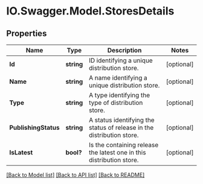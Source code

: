 # IO.Swagger.Model.StoresDetails
## Properties

Name | Type | Description | Notes
------------ | ------------- | ------------- | -------------
**Id** | **string** | ID identifying a unique distribution store. | [optional] 
**Name** | **string** | A name identifying a unique distribution store. | [optional] 
**Type** | **string** | A type identifying the type of distribution store. | [optional] 
**PublishingStatus** | **string** | A status identifying the status of release in the distribution store. | [optional] 
**IsLatest** | **bool?** | Is the containing release the latest one in this distribution store. | [optional] 

[[Back to Model list]](../README.md#documentation-for-models) [[Back to API list]](../README.md#documentation-for-api-endpoints) [[Back to README]](../README.md)

